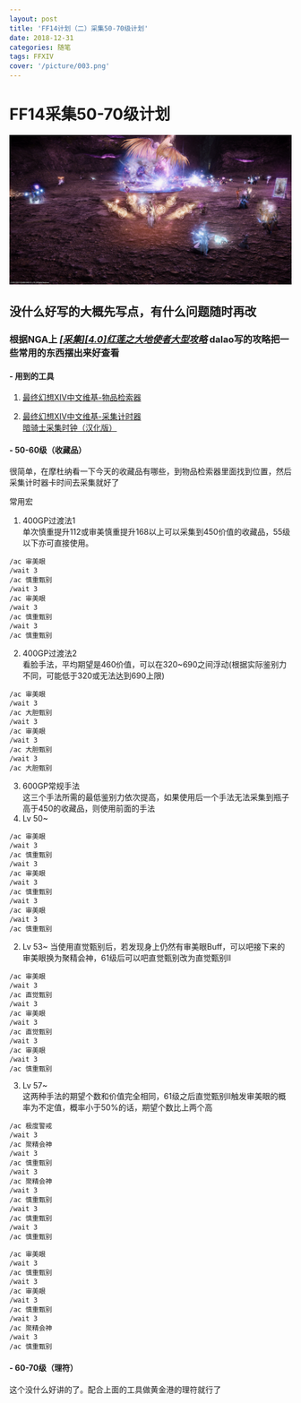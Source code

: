 ```yaml
---
layout: post
title: 'FF14计划（二）采集50-70级计划'
date: 2018-12-31
categories: 随笔
tags: FFXIV
cover: '/picture/003.png'
---
```


FF14采集50-70级计划
==================

![](/picture/003.png)

## 没什么好写的大概先写点，有什么问题随时再改  
### 根据NGA上 *[[采集][4.0]红莲之大地使者大型攻略](https://bbs.nga.cn/read.php?tid=12970124)* dalao写的攻略把一些常用的东西摆出来好查看  

#### - 用到的工具
1. [最终幻想XIV中文维基-物品检索器](https://ff14.huijiwiki.com/wiki/ItemSearch)  

2. [最终幻想XIV中文维基-采集计时器](https://ff14.huijiwiki.com/wiki/GatheringTimer)  
[暗骑士采集时钟（汉化版）](http://nenge.net/bell/)

#### - 50-60级（收藏品）
很简单，在摩杜纳看一下今天的收藏品有哪些，到物品检索器里面找到位置，然后采集计时器卡时间去采集就好了

常用宏  
1. 400GP过渡法1  
单次慎重提升112或审美慎重提升168以上可以采集到450价值的收藏品，55级以下亦可直接使用。
```FF14
/ac 审美眼
/wait 3
/ac 慎重甄别
/wait 3
/ac 审美眼
/wait 3
/ac 慎重甄别
/wait 3
/ac 慎重甄别
```

2. 400GP过渡法2  
看脸手法，平均期望是460价值，可以在320~690之间浮动(根据实际鉴别力不同，可能低于320或无法达到690上限)
 ```FF14
 /ac 审美眼
 /wait 3
 /ac 大胆甄别
 /wait 3
 /ac 审美眼
 /wait 3
 /ac 大胆甄别
 /wait 3
 /ac 大胆甄别
 ```

3. 600GP常规手法  
这三个手法所需的最低鉴别力依次提高，如果使用后一个手法无法采集到瓶子高于450的收藏品，则使用前面的手法
  1. Lv 50~
  ```FF14
  /ac 审美眼
  /wait 3
  /ac 慎重甄别
  /wait 3
  /ac 审美眼
  /wait 3
  /ac 慎重甄别
  /wait 3
  /ac 审美眼
  /wait 3
  /ac 慎重甄别
  ```

  2. Lv 53~
  当使用直觉甄别后，若发现身上仍然有审美眼Buff，可以吧接下来的审美眼换为聚精会神，61级后可以吧直觉甄别改为直觉甄别II
  ```FF14
  /ac 审美眼
  /wait 3
  /ac 直觉甄别
  /wait 3
  /ac 审美眼
  /wait 3
  /ac 直觉甄别
  /wait 3
  /ac 审美眼
  /wait 3
  /ac 慎重甄别
  ```

  3. Lv 57~  
  这两种手法的期望个数和价值完全相同，61级之后直觉甄别II触发审美眼的概率为不定值，概率小于50%的话，期望个数比上两个高
  ```FF14
  /ac 极度警戒
  /wait 3
  /ac 聚精会神
  /wait 3
  /ac 慎重甄别
  /wait 3
  /ac 聚精会神
  /wait 3
  /ac 慎重甄别
  /wait 3
  /ac 慎重甄别
  /wait 3
  /ac 慎重甄别
  ```
  ```FF14
  /ac 审美眼
  /wait 3
  /ac 慎重甄别
  /wait 3
  /ac 审美眼
  /wait 3
  /ac 慎重甄别
  /wait 3
  /ac 聚精会神
  /wait 3
  /ac 慎重甄别
  ```

#### - 60-70级（理符）
这个没什么好讲的了。配合上面的工具做黄金港的理符就行了
